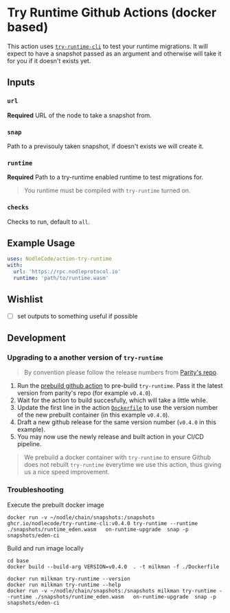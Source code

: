 # Try Runtime Github Actions (docker based)

This action uses [`try-runtime-cli`](http://github.com/paritytech/try-runtime-cli) to test your runtime migrations.
It will expect to have a snapshot passed as an argument and otherwise will take it for you if it doesn't exists yet.

## Inputs

### `url`

**Required** URL of the node to take a snapshot from.

### `snap`

Path to a previsouly taken snapshot, if doesn't exists we will create it.

### `runtime`

**Required** Path to a try-runtime enabled runtime to test migrations for.

> You runtime must be compiled with `try-runtime` turned on.

### `checks`

Checks to run, default to `all`.

## Example Usage

```yaml
uses: NodleCode/action-try-runtime
with:
  url: 'https://rpc.nodleprotocol.io'
  runtime: 'path/to/runtime.wasm'
```

## Wishlist

- [ ] set outputs to something useful if possible

## Development

### Upgrading to a another version of `try-runtime`

> By convention please follow the release numbers from [Parity's repo](https://github.com/paritytech/try-runtime-cli).

1. Run the [prebuild github action](https://github.com/NodleCode/action-try-runtime/actions/workflows/base-image.yml) to pre-build `try-runtime`. Pass it the latest version from parity's repo (for example `v0.4.0`).
2. Wait for the action to build succesfully, which will take a little while.
3. Update the first line in the action [`Dockerfile`](./Dockerfile) to use the version number of the new prebuilt container (in this example `v0.4.0`).
4. Draft a new github release for the same version number (`v0.4.0` in this example).
5. You may now use the newly release and built action in your CI/CD pipeline.

> We prebuild a docker container with `try-runtime` to ensure Github does not rebuilt `try-runtime` everytime we use this action, thus giving us a nice speed improvement.

### Troubleshooting

Execute the prebuilt docker image

```
docker run -v ~/nodle/chain/snapshots:/snapshots ghcr.io/nodlecode/try-runtime-cli:v0.4.0 try-runtime --runtime ./snapshots/runtime_eden.wasm   on-runtime-upgrade  snap -p snapshots/eden-ci
```

Build and run image locally
```
cd base
docker build --build-arg VERSION=v0.4.0  . -t milkman -f ./Dockerfile

docker run milkman try-runtime --version
docker run milkman try-runtime --help
docker run -v ~/nodle/chain/snapshots:/snapshots milkman try-runtime --runtime ./snapshots/runtime_eden.wasm   on-runtime-upgrade  snap -p snapshots/eden-ci
```

